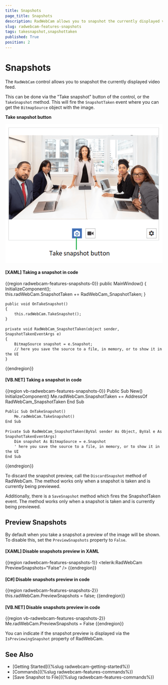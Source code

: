 ```yaml
---
title: Snapshots
page_title: Snapshots
description: RadWebCam allows you to snapshot the currently displayed video feed.
slug: radwebcam-features-snapshots
tags: takesnapshot,snapshottaken
published: True
position: 2
---
```


# Snapshots

The `RadWebCam` control allows you to snapshot the currently displayed video feed.

This can be done via the "Take snapshot" button of the control, or the `TakeSnapshot` method. This will fire the `SnapshotTaken` event where you can get the `BitmapSource` object with the image.

__Take snapshot button__

![WPF RadWebCam ](images/radwebcam-features-snapshots-0.png)

#### __[XAML] Taking a snapshot in code__
{{region radwebcam-features-snapshots-0}}
	public MainWindow()
	{
		InitializeComponent();		
		this.radWebCam.SnapshotTaken += RadWebCam_SnapshotTaken;
	}
	
	public void OnTakeSnapshot()
	{
		this.radWebCam.TakeSnapshot();
	}

	private void RadWebCam_SnapshotTaken(object sender, SnapshotTakenEventArgs e)
	{
		BitmapSource snapshot = e.Snapshot;
		// here you save the source to a file, in memory, or to show it in the UI
	}
{{endregion}}

#### __[VB.NET] Taking a snapshot in code__
{{region vb-radwebcam-features-snapshots-0}}
	Public Sub New()
        InitializeComponent()
        Me.radWebCam.SnapshotTaken += AddressOf RadWebCam_SnapshotTaken
    End Sub

    Public Sub OnTakeSnapshot()
        Me.radWebCam.TakeSnapshot()
    End Sub

    Private Sub RadWebCam_SnapshotTaken(ByVal sender As Object, ByVal e As SnapshotTakenEventArgs)
        Dim snapshot As BitmapSource = e.Snapshot
		' here you save the source to a file, in memory, or to show it in the UI
    End Sub
{{endregion}}

To discard the snapshot preview, call the `DiscardSnapshot` method of RadWebCam. The method works only when a snapshot is taken and is currently being previewed.

Additionally, there is a `SaveSnapshot` method which fires the SnapshotTaken event. The method works only when a snapshot is taken and is currently being previewed.

## Preview Snapshots

By default when you take a snapshot a preview of the image will be shown. To disable this, set the `PreviewSnapshots` property to `False`.

#### __[XAML] Disable snapshots preview in XAML__
{{region radwebcam-features-snapshots-1}}
	<telerik:RadWebCam PreviewSnapshots="False" />
{{endregion}}

#### __[C#] Disable snapshots preview in code__
{{region radwebcam-features-snapshots-2}}
	this.radWebCam.PreviewSnapshots = false;
{{endregion}}

#### __[VB.NET] Disable snapshots preview in code__
{{region vb-radwebcam-features-snapshots-2}}
	Me.radWebCam.PreviewSnapshots = False
{{endregion}}

You can indicate if the snapshot preview is displayed via the `IsPreviewingSnapshot` property of RadWebCam.

## See Also  
* [Getting Started]({%slug radwebcam-getting-started%})
* [Commands]({%slug radwebcam-features-commands%})
* [Save Snapshot to File]({%slug radwebcam-features-commands%})
